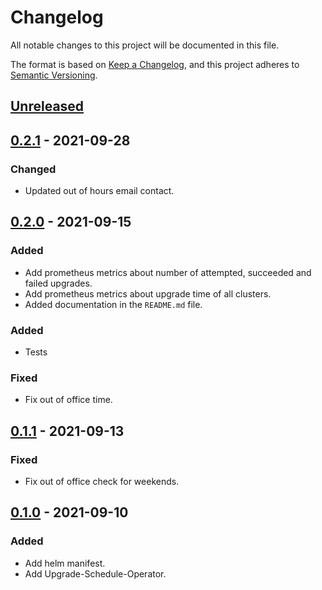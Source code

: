 # Changelog

All notable changes to this project will be documented in this file.

The format is based on [Keep a Changelog](https://keepachangelog.com/en/1.0.0/),
and this project adheres to [Semantic Versioning](https://semver.org/spec/v2.0.0.html).



## [Unreleased]

## [0.2.1] - 2021-09-28

### Changed

- Updated out of hours email contact.

## [0.2.0] - 2021-09-15


### Added

- Add prometheus metrics about number of attempted, succeeded and failed upgrades.
- Add prometheus metrics about upgrade time of all clusters.
- Added documentation in the `README.md` file.

### Added

- Tests

### Fixed

- Fix out of office time.

## [0.1.1] - 2021-09-13

### Fixed

- Fix out of office check for weekends.

## [0.1.0] - 2021-09-10

### Added

- Add helm manifest.
- Add Upgrade-Schedule-Operator.


[Unreleased]: https://github.com/giantswarm/upgrade-schedule-operator/compare/v0.2.1...HEAD
[0.2.1]: https://github.com/giantswarm/upgrade-schedule-operator/compare/v0.2.0...v0.2.1
[0.2.0]: https://github.com/giantswarm/upgrade-schedule-operator/compare/v0.1.1...v0.2.0
[0.1.1]: https://github.com/giantswarm/upgrade-schedule-operator/compare/v0.1.0...v0.1.1
[0.1.0]: https://github.com/giantswarm/upgrade-schedule-operator/releases/tag/v0.1.0
